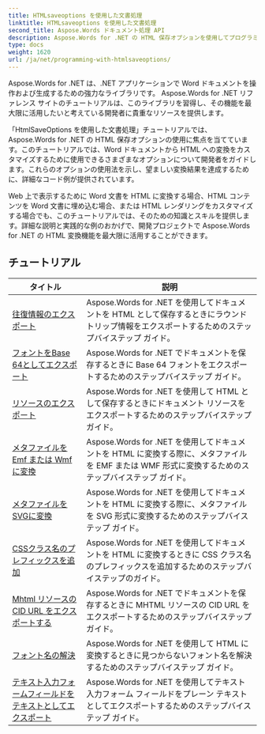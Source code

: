 ```yaml
---
title: HTMLsaveoptions を使用した文書処理
linktitle: HTMLsaveoptions を使用した文書処理
second_title: Aspose.Words ドキュメント処理 API
description: Aspose.Words for .NET の HTML 保存オプションを使用してプログラミングする方法を学びます。書式設定とコンテンツを保持したまま、Word 文書を HTML に簡単に変換します。
type: docs
weight: 1620
url: /ja/net/programming-with-htmlsaveoptions/
---
```

Aspose.Words for .NET は、.NET アプリケーションで Word ドキュメントを操作および生成するための強力なライブラリです。 Aspose.Words for .NET リファレンス サイトのチュートリアルは、このライブラリを習得し、その機能を最大限に活用したいと考えている開発者に貴重なリソースを提供します。

「HtmlSaveOptions を使用した文書処理」チュートリアルでは、Aspose.Words for .NET の HTML 保存オプションの使用に焦点を当てています。このチュートリアルでは、Word ドキュメントから HTML への変換をカスタマイズするために使用できるさまざまなオプションについて開発者をガイドします。これらのオプションの使用法を示し、望ましい変換結果を達成するために、詳細なコード例が提供されています。

Web 上で表示するために Word 文書を HTML に変換する場合、HTML コンテンツを Word 文書に埋め込む場合、または HTML レンダリングをカスタマイズする場合でも、このチュートリアルでは、そのための知識とスキルを提供します。詳細な説明と実践的な例のおかげで、開発プロジェクトで Aspose.Words for .NET の HTML 変換機能を最大限に活用することができます。

 ## チュートリアル
| タイトル | 説明 |
| --- | --- |
| [往復情報のエクスポート](./export-roundtrip-information/) | Aspose.Words for .NET を使用してドキュメントを HTML として保存するときにラウンドトリップ情報をエクスポートするためのステップバイステップ ガイド。 |
| [フォントをBase 64としてエクスポート](./export-fonts-as-base-64/) | Aspose.Words for .NET でドキュメントを保存するときに Base 64 フォントをエクスポートするためのステップバイステップ ガイド。 |
| [リソースのエクスポート](./export-resources/) | Aspose.Words for .NET を使用して HTML として保存するときにドキュメント リソースをエクスポートするためのステップバイステップ ガイド。 |
| [メタファイルを Emf または Wmf に変換](./convert-metafiles-to-emf-or-wmf/) | Aspose.Words for .NET を使用してドキュメントを HTML に変換する際に、メタファイルを EMF または WMF 形式に変換するためのステップバイステップ ガイド。 |
| [メタファイルをSVGに変換](./convert-metafiles-to-svg/) | Aspose.Words for .NET を使用してドキュメントを HTML に変換する際に、メタファイルを SVG 形式に変換するためのステップバイステップ ガイド。 |
| [CSSクラス名のプレフィックスを追加](./add-css-class-name-prefix/) | Aspose.Words for .NET を使用してドキュメントを HTML に変換するときに CSS クラス名のプレフィックスを追加するためのステップバイステップのガイド。 |
| [Mhtml リソースの CID URL をエクスポートする](./export-cid-urls-for-mhtml-resources/) | Aspose.Words for .NET でドキュメントを保存するときに MHTML リソースの CID URL をエクスポートするためのステップバイステップ ガイド。 |
| [フォント名の解決](./resolve-font-names/) | Aspose.Words for .NET を使用して HTML に変換するときに見つからないフォント名を解決するためのステップバイステップ ガイド。 |
| [テキスト入力フォームフィールドをテキストとしてエクスポート](./export-text-input-form-field-as-text/) | Aspose.Words for .NET を使用してテキスト入力フォーム フィールドをプレーン テキストとしてエクスポートするためのステップバイステップ ガイド。 |